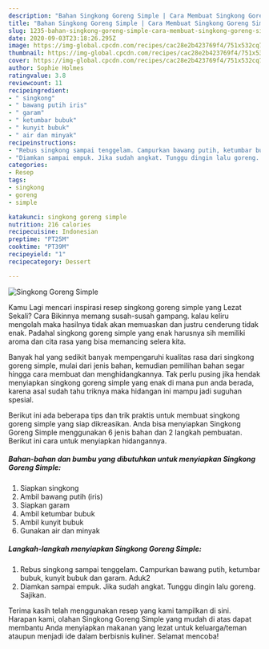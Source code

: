 ```yaml
---
description: "Bahan Singkong Goreng Simple | Cara Membuat Singkong Goreng Simple Yang Mudah Dan Praktis"
title: "Bahan Singkong Goreng Simple | Cara Membuat Singkong Goreng Simple Yang Mudah Dan Praktis"
slug: 1235-bahan-singkong-goreng-simple-cara-membuat-singkong-goreng-simple-yang-mudah-dan-praktis
date: 2020-09-03T23:18:26.295Z
image: https://img-global.cpcdn.com/recipes/cac28e2b423769f4/751x532cq70/singkong-goreng-simple-foto-resep-utama.jpg
thumbnail: https://img-global.cpcdn.com/recipes/cac28e2b423769f4/751x532cq70/singkong-goreng-simple-foto-resep-utama.jpg
cover: https://img-global.cpcdn.com/recipes/cac28e2b423769f4/751x532cq70/singkong-goreng-simple-foto-resep-utama.jpg
author: Sophie Holmes
ratingvalue: 3.8
reviewcount: 11
recipeingredient:
- " singkong"
- " bawang putih iris"
- " garam"
- " ketumbar bubuk"
- " kunyit bubuk"
- " air dan minyak"
recipeinstructions:
- "Rebus singkong sampai tenggelam. Campurkan bawang putih, ketumbar bubuk, kunyit bubuk dan garam. Aduk2"
- "Diamkan sampai empuk. Jika sudah angkat. Tunggu dingin lalu goreng. Sajikan."
categories:
- Resep
tags:
- singkong
- goreng
- simple

katakunci: singkong goreng simple 
nutrition: 216 calories
recipecuisine: Indonesian
preptime: "PT25M"
cooktime: "PT39M"
recipeyield: "1"
recipecategory: Dessert

---
```



![Singkong Goreng Simple](https://img-global.cpcdn.com/recipes/cac28e2b423769f4/751x532cq70/singkong-goreng-simple-foto-resep-utama.jpg)

Kamu Lagi mencari inspirasi resep singkong goreng simple yang Lezat Sekali? Cara Bikinnya memang susah-susah gampang. kalau keliru mengolah maka hasilnya tidak akan memuaskan dan justru cenderung tidak enak. Padahal singkong goreng simple yang enak harusnya sih memiliki aroma dan cita rasa yang bisa memancing selera kita.



Banyak hal yang sedikit banyak mempengaruhi kualitas rasa dari singkong goreng simple, mulai dari jenis bahan, kemudian pemilihan bahan segar hingga cara membuat dan menghidangkannya. Tak perlu pusing jika hendak menyiapkan singkong goreng simple yang enak di mana pun anda berada, karena asal sudah tahu triknya maka hidangan ini mampu jadi suguhan spesial.


Berikut ini ada beberapa tips dan trik praktis untuk membuat singkong goreng simple yang siap dikreasikan. Anda bisa menyiapkan Singkong Goreng Simple menggunakan 6 jenis bahan dan 2 langkah pembuatan. Berikut ini cara untuk menyiapkan hidangannya.

<!--inarticleads1-->

##### Bahan-bahan dan bumbu yang dibutuhkan untuk menyiapkan Singkong Goreng Simple:

1. Siapkan  singkong
1. Ambil  bawang putih (iris)
1. Siapkan  garam
1. Ambil  ketumbar bubuk
1. Ambil  kunyit bubuk
1. Gunakan  air dan minyak




<!--inarticleads2-->

##### Langkah-langkah menyiapkan Singkong Goreng Simple:

1. Rebus singkong sampai tenggelam. Campurkan bawang putih, ketumbar bubuk, kunyit bubuk dan garam. Aduk2
1. Diamkan sampai empuk. Jika sudah angkat. Tunggu dingin lalu goreng. Sajikan.




Terima kasih telah menggunakan resep yang kami tampilkan di sini. Harapan kami, olahan Singkong Goreng Simple yang mudah di atas dapat membantu Anda menyiapkan makanan yang lezat untuk keluarga/teman ataupun menjadi ide dalam berbisnis kuliner. Selamat mencoba!
